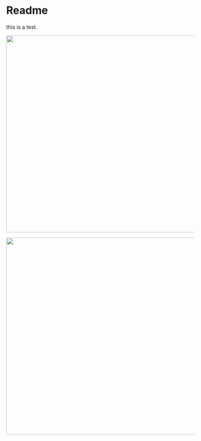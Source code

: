 # Readme

this is a test.
<p align="center">
 <a href="https://www.starrocks.com/en-US/index">
    <img  width="526" src="https://github.com/kateshaowanjou/starrocks/blob/main/logo%2Bslogan.png">
   </a>
</p>

 <p align="center">
    <img width="526"  src="https://github.com/kateshaowanjou/starrocks/blob/main/Arch.png">
   </a>
</p>
